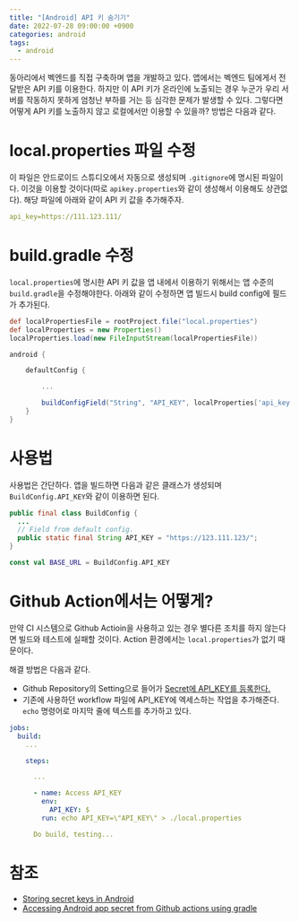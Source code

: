 ```yaml
---
title: "[Android] API 키 숨기기"
date: 2022-07-28 09:00:00 +0900
categories: android
tags:
  - android
---
```


동아리에서 벡엔드를 직접 구축하며 앱을 개발하고 있다. 앱에서는 벡엔드 팀에게서 전달받은 API 키를 이용한다.
하지만 이 API 키가 온라인에 노출되는 경우 누군가 우리 서버를 작동하지 못하게 엄청난 부하를 거는 등 심각한 문제가 발생할 수 있다.
그렇다면 어떻게 API 키를 노출하지 않고 로컬에서만 이용할 수 있을까? 방법은 다음과 같다.

# local.properties 파일 수정

이 파일은 안드로이드 스튜디오에서 자동으로 생성되며 `.gitignore`에 명시된 파일이다. 이것을 이용할 것이다(따로 `apikey.properties`와 같이 생성해서 이용해도 상관없다).
해당 파일에 아래와 같이 API 키 값을 추가해주자.

```yml
api_key=https://111.123.111/
```

# build.gradle 수정

`local.properties`에 명시한 API 키 값을 앱 내에서 이용하기 위해서는 앱 수준의 `build.gradle`을 수정해야한다. 아래와 같이 수정하면 앱 빌드시 build config에 필드가 추가된다.

```gradle
def localPropertiesFile = rootProject.file("local.properties")
def localProperties = new Properties()
localProperties.load(new FileInputStream(localPropertiesFile))

android {

    defaultConfig {

        ...

        buildConfigField("String", "API_KEY", localProperties['api_key'])
    }
}
```

# 사용법

사용법은 간단하다. 앱을 빌드하면 다음과 같은 클래스가 생성되며 `BuildConfig.API_KEY`와 같이 이용하면 된다.

```java
public final class BuildConfig {
  ...
  // Field from default config.
  public static final String API_KEY = "https://123.111.123/";
}
```

```kotlin
const val BASE_URL = BuildConfig.API_KEY
```

# Github Action에서는 어떻게?

만약 CI 시스템으로 Github Actioin을 사용하고 있는 경우 별다른 조치를 하지 않는다면 빌드와 테스트에 실패할 것이다. Action 환경에서는 `local.properties`가 없기 때문이다.

해결 방법은 다음과 같다.

- Github Repository의 Setting으로 들어가 [Secret에 API_KEY를 등록한다.](https://docs.github.com/en/actions/security-guides/encrypted-secrets#creating-encrypted-secrets-for-a-repository)
- 기존에 사용하던 workflow 파일에 API_KEY에 엑세스하는 작업을 추가해준다. `echo` 명령어로 마지막 줄에 텍스트를 추가하고 있다.

```yml
jobs:
  build:
    ...

    steps:

      ...

      - name: Access API_KEY
        env:
          API_KEY: $
        run: echo API_KEY=\"API_KEY\" > ./local.properties

      Do build, testing...
```

# 참조

- [Storing secret keys in Android](https://guides.codepath.com/android/Storing-Secret-Keys-in-Android)
- [Accessing Android app secret from Github actions using gradle](https://blog.jakelee.co.uk/accessing-android-app-secret-from-github-actions-using-gradle/)
